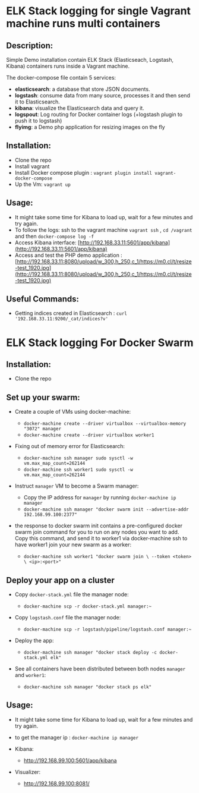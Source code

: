 # ELK Stack logging for single Vagrant machine runs multi containers

## Description:

Simple Demo installation contain ELK Stack (Elasticseach, Logstash, Kibana) containers runs inside a Vagrant machine.

The docker-compose file contain 5 services:

- **elasticsearch**: a database that store JSON documents.
- **logstash**: consume data from many source, processes it and then send it to Elasticsearch.
- **kibana**: visualize the Elasticsearch data and query it.
- **logspout**: Log routing for Docker container logs (+logstash plugin to push it to logstash)
- **flyimg**: a Demo php application for resizing images on the fly


## Installation:

- Clone the repo
- Install vagrant
- Install Docker compose plugin : `vagrant plugin install vagrant-docker-compose`
- Up the Vm: `vagrant up`

## Usage:
- It might take some time for Kibana to load up, wait for a few minutes and try again.
- To follow the logs: ssh to the vagrant machine `vagrant ssh` , `cd /vagrant` and then `docker-compose log -f`
- Access Kibana interface: [http://192.168.33.11:5601/app/kibana](http://192.168.33.11:5601/app/kibana)
- Access and test the PHP demo application : [http://192.168.33.11:8080/upload/w_300,h_250,c_1/https://m0.cl/t/resize-test_1920.jpg](http://192.168.33.11:8080/upload/w_300,h_250,c_1/https://m0.cl/t/resize-test_1920.jpg)

## Useful Commands:
- Getting indices created in Elasticsearch : `curl '192.168.33.11:9200/_cat/indices?v'`


# ELK Stack logging For Docker Swarm

## Installation:

- Clone the repo

## Set up your swarm:

- Create a couple of VMs using docker-machine:
    - `docker-machine create --driver virtualbox --virtualbox-memory "3072" manager`
    - `docker-machine create --driver virtualbox worker1`
    
- Fixing out of memory error for Elasticsearch:
    - `docker-machine ssh manager sudo sysctl -w vm.max_map_count=262144`
    - `docker-machine ssh worker1 sudo sysctl -w vm.max_map_count=262144`
    
- Instruct `manager` VM to become a Swarm manager:
    - Copy the IP address for `manager` by running `docker-machine ip manager`
    - `docker-machine ssh manager "docker swarm init --advertise-addr 192.168.99.100:2377"`

- the response to docker swarm init contains a pre-configured docker swarm join command for you to run on any nodes you want to add. Copy this command, and send it to worker1 via docker-machine ssh to have worker1 join your new swarm as a worker:
    - `docker-machine ssh worker1 "docker swarm join \
       --token <token> \
       <ip>:<port>"`

## Deploy your app on a cluster
    
- Copy `docker-stack.yml` file the manager node:
    - `docker-machine scp -r docker-stack.yml manager:~`
    
- Copy `logstash.conf` file the manager node:
    - `docker-machine scp -r logstash/pipeline/logstash.conf manager:~`
    
- Deploy the app:
    - `docker-machine ssh manager "docker stack deploy -c docker-stack.yml elk"`
    
- See all containers have been distributed between both nodes `manager` and `worker1`:
    - `docker-machine ssh manager "docker stack ps elk"`
    
## Usage: 

- It might take some time for Kibana to load up, wait for a few minutes and try again.
- to get the manager ip :  `docker-machine ip manager`

- Kibana:
    - http://192.168.99.100:5601/app/kibana
    
- Visualizer:
    - http://192.168.99.100:8081/